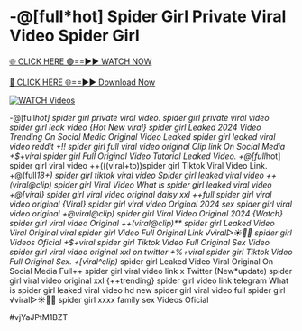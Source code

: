 # -@[full*hot] Spider Girl Private Viral Video Spider Girl


[🌐 CLICK HERE 🟢==►► WATCH NOW](https://cutt.ly/ZrqxdKBg)

[🔴 CLICK HERE 🌐==►► Download Now](https://cutt.ly/ZrqxdKBg)

[![WATCH Videos](https://i.imgur.com/dJHk4Zq.gif)](https://cutt.ly/ZrqxdKBg)





























-@[full*hot] spider girl private viral video. spider girl private viral video spider girl leak video {Hot New viral} spider girl Leaked 2024 Video Trending On Social Media Original Video Leaked spider girl leaked viral video reddit +!! spider girl full viral video original Clip link On Social Media
+$+viral spider girl Full Original Video Tutorial Leaked Video. +@[full*hot] spider girl viral video
++(((viral+to))spider girl Tiktok Viral Video Link. +@(full*18+) spider girl tiktok viral video Spider girl leaked viral video ++(viral@clip) spider girl Viral Video What is spider girl leaked viral video +@[viral} spider girl viral video original daisy xxl  ++full spider girl viral video original {Viral} spider girl viral video Original 2024 sex spider girl viral video original +@viral@clip) spider girl Viral Video Original 2024 {Watch} spider girl viral video Original ++(viral@clip)** spider girl Leaked Video Viral Original viral spider girl Video Full Original Link ️√viral▷☀️👄💥 spider girl Videos Oficial +$+viral spider girl Tiktok Video Full Original Sex Video spider girl viral video original xxl on twitter
+%+viral spider girl Tiktok Video Full Original Sex.
+[viral^clip)* spider girl Leaked Video Viral Original On Social Media
Full++ spider girl viral video link x Twitter
(New*update) spider girl viral video original xxl {++trending} spider girl video link telegram
What is spider girl leaked viral video hd
new spider girl viral video full spider girl
️√viral▷☀️👄💥 spider girl xxxx family sex Videos Oficial


#vjYaJPtM1BZT
